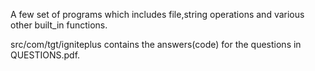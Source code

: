 
A few set of programs which includes file,string operations and various other built_in functions.

src/com/tgt/igniteplus contains the answers(code) for the questions
 in QUESTIONS.pdf.	